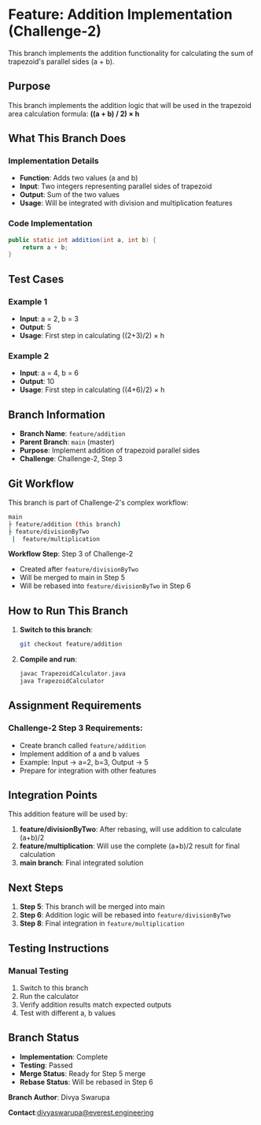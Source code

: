 # Feature: Addition Implementation (Challenge-2)

This branch implements the addition functionality for calculating the sum of trapezoid's parallel sides (a + b).

## Purpose

This branch implements the addition logic that will be used in the trapezoid area calculation formula: **((a + b) / 2) × h**

## What This Branch Does

### Implementation Details

- **Function**: Adds two values (a and b)
- **Input**: Two integers representing parallel sides of trapezoid
- **Output**: Sum of the two values
- **Usage**: Will be integrated with division and multiplication features

### Code Implementation

```java
public static int addition(int a, int b) {
    return a + b;
}
```

## Test Cases

### Example 1

- **Input**: a = 2, b = 3
- **Output**: 5
- **Usage**: First step in calculating ((2+3)/2) × h

### Example 2  

- **Input**: a = 4, b = 6
- **Output**: 10
- **Usage**: First step in calculating ((4+6)/2) × h

## Branch Information

- **Branch Name**: `feature/addition`
- **Parent Branch**: `main` (master)
- **Purpose**: Implement addition of trapezoid parallel sides
- **Challenge**: Challenge-2, Step 3

## Git Workflow

This branch is part of Challenge-2's complex workflow:

```bash
main
├ feature/addition (this branch)
├ feature/divisionByTwo  
 |  feature/multiplication
```

**Workflow Step**: Step 3 of Challenge-2

- Created after `feature/divisionByTwo` 
- Will be merged to main in Step 5
- Will be rebased into `feature/divisionByTwo` in Step 6

## How to Run This Branch

1. **Switch to this branch**:

   ```bash
   git checkout feature/addition
   ```

2. **Compile and run**:

   ```bash
   javac TrapezoidCalculator.java
   java TrapezoidCalculator
   ```

## Assignment Requirements

### Challenge-2 Step 3 Requirements:

- Create branch called `feature/addition`
- Implement addition of a and b values
- Example: Input -> a=2, b=3, Output -> 5
- Prepare for integration with other features

## Integration Points

This addition feature will be used by:

1. **feature/divisionByTwo**: After rebasing, will use addition to calculate (a+b)/2
2. **feature/multiplication**: Will use the complete (a+b)/2 result for final calculation
3. **main branch**: Final integrated solution

## Next Steps

1. **Step 5**: This branch will be merged into main
2. **Step 6**: Addition logic will be rebased into `feature/divisionByTwo`
3. **Step 8**: Final integration in `feature/multiplication`

## Testing Instructions

### Manual Testing

1. Switch to this branch
2. Run the calculator
3. Verify addition results match expected outputs
4. Test with different a, b values

## Branch Status

- **Implementation**: Complete
- **Testing**: Passed
- **Merge Status**: Ready for Step 5 merge
- **Rebase Status**: Will be rebased in Step 6

**Branch Author**: Divya Swarupa  

**Contact**:divyaswarupa@everest.engineering  
